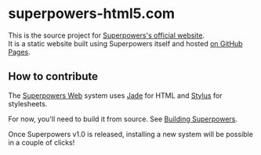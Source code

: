 # superpowers-html5.com

This is the source  project for [Superpowers's official website](http://superpowers-html5.com/).  
It is a static website built using Superpowers itself and hosted
[on GitHub Pages](https://github.com/superpowers/superpowers-html5.com/tree/gh-pages).

## How to contribute

The [Superpowers Web](http://github.com/superpowers/superpowers-web) system uses [Jade](http://jade-lang.com/) for HTML and [Stylus](http://stylus-lang.com/) for stylesheets.

For now, you'll need to build it from source. See [Building Superpowers](http://docs.sparklinlabs.com/en/development/building-superpowers).

Once Superpowers v1.0 is released, installing a new system will be possible in a couple of clicks!
